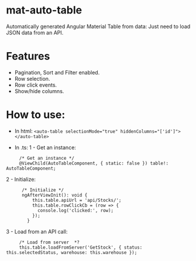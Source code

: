 # mat-auto-table
Automatically generated Angular Material Table from data: Just need to load JSON data from an API.

# Features
- Pagination, Sort and Filter enabled.
- Row selection.
- Row click events.
- Show/hide columns.

# How to use:
- In html:
```<auto-table selectionMode="true" hiddenColumns="['id']"></auto-table>```

- In .ts:
1 - Get an instance:
``` 	
     /* Get an instance */
     @ViewChild(AutoTableComponent, { static: false }) table!: AutoTableComponent;
```
2 - Initialize:
```
      /* Initialize */
      ngAfterViewInit(): void {
          this.table.apiUrl = 'api/Stocks/';
          this.table.rowClickCb = (row => {
            console.log('clicked:', row);
          });
        }
```

3 - Load from an API call:
```
     /* Load from server  *?
     this.table.loadFromServer('GetStock', { status: this.selectedStatus, warehouse: this.warehouse });
```
        
      
